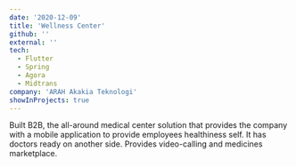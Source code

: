 ```yaml
---
date: '2020-12-09'
title: 'Wellness Center'
github: ''
external: ''
tech:
  - Flutter
  - Spring
  - Agora
  - Midtrans
company: 'ARAH Akakia Teknologi'
showInProjects: true
---
```


Built B2B, the all-around medical center solution that provides the company with a mobile application to provide employees healthiness self. It has doctors ready on another side. Provides video-calling and medicines marketplace.
